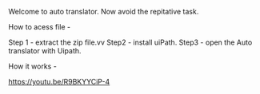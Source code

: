Welcome to auto translator.
Now avoid the repitative task.

How to acess file - 

Step 1 - extract the zip file.vv
Step2 - install uiPath.
Step3 - open the Auto translator with Uipath.

How it works - 

https://youtu.be/R9BKYYCiP-4

